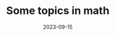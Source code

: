 ---
title: Some topics in math
date: 2023-09-15
status:
notes: dong230915.pdf
arxiv: 111.111
slides: d_s.pdf
code:
site:
paper:
presenters: Jon Doe
series: Reading Group 
---